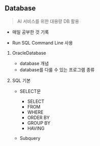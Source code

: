## Database

> AI 서비스를 위한 대용량 DB 활용

* 매일 공부한 것 기록

* Run SQL Command Line 사용

  

1. OracleDatabase
   
   * database 개념
   * database를 다룰 수 있는 프로그램 종류
   
2. SQL 기본

   * SELECT문
     * SELECT
     * FROM
     * WHERE
     * ORDER BY
     * GROUP BY
     * HAVING

   * Subquery